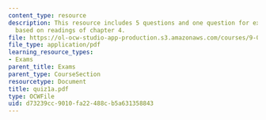 ```yaml
---
content_type: resource
description: This resource includes 5 questions and one question for extra credit
  based on readings of chapter 4.
file: https://ol-ocw-studio-app-production.s3.amazonaws.com/courses/9-00-introduction-to-psychology-fall-2004/d73239cc9010fa22488cb5a631358843_quiz1a.pdf
file_type: application/pdf
learning_resource_types:
- Exams
parent_title: Exams
parent_type: CourseSection
resourcetype: Document
title: quiz1a.pdf
type: OCWFile
uid: d73239cc-9010-fa22-488c-b5a631358843
---
```

